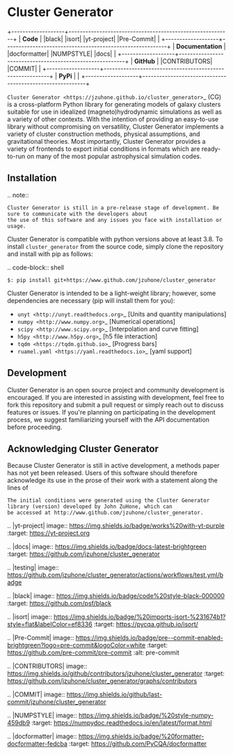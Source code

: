 Cluster Generator
=================

+-------------------+----------------------------------------------------------+
| **Code**          | |black| |isort| |yt-project| |Pre-Commit|                |
+-------------------+----------------------------------------------------------+
| **Documentation** | |docformatter| |NUMPSTYLE| |docs|                        |
+-------------------+----------------------------------------------------------+
| **GitHub**        | |CONTRIBUTORS| |COMMIT|                                  |
+-------------------+----------------------------------------------------------+
| **PyPi**          |                                                          |
+-------------------+----------------------------------------------------------+

`Cluster Generator <https://jzuhone.github.io/cluster_generator>`_ (CG) is a cross-platform Python library for generating
models of galaxy clusters suitable for use in idealized (magneto)hydrodynamic simulations as well as a variety of other contexts.
With the intention of providing an easy-to-use library without compromising on versatility, Cluster Generator implements a variety
of cluster construction methods, physical assumptions, and gravitational theories. Most importantly, Cluster Generator provides a variety of
frontends to export initial conditions in formats which are ready-to-run on many of the most popular astrophysical simulation codes.

Installation
------------
.. note::

    Cluster Generator is still in a pre-release stage of development. Be sure to communicate with the developers about
    the use of this software and any issues you face with installation or usage.

Cluster Generator is compatible with python versions above at least 3.8.
To install ``cluster_generator`` from the source code, simply clone the repository and install with pip as follows:

.. code-block:: shell

    $: pip install git+https://www.github.com/jzuhone/cluster_generator

Cluster Generator is intended to be a light-weight library; however, some dependencies are necessary (pip will install them for you):

- `unyt <http://unyt.readthedocs.org>`_ [Units and quantity manipulations]
- `numpy <http://www.numpy.org>`_ [Numerical operations]
- `scipy <http://www.scipy.org>`_ [Interpolation and curve fitting]
- `h5py <http://www.h5py.org>`_ [h5 file interaction]
- `tqdm <https://tqdm.github.io>`_ [Progress bars]
- `ruamel.yaml <https://yaml.readthedocs.io>`_ [yaml support]

Development
-----------

Cluster Generator is an open source project and community development is encouraged. If you are interested in assisting with development,
feel free to fork this repository and submit a pull request or simply reach out to discuss features or issues. If you're planning
on participating in the development process, we suggest familiarizing yourself with the API documentation before proceeding.

Acknowledging Cluster Generator
-------------------------------

Because Cluster Generator is still in active development, a methods paper has not yet been released. Users of this software
should therefore acknowledge its use in the prose of their work with a statement along the lines of

    The initial conditions were generated using the Cluster Generator library (version) developed by John ZuHone, which can
    be accessed at http://www.github.com/jzuhone/cluster_generator.


.. |yt-project| image:: https://img.shields.io/badge/works%20with-yt-purple
   :target: https://yt-project.org

.. |docs| image:: https://img.shields.io/badge/docs-latest-brightgreen
   :target: https://github.com/jzuhone/cluster_generator

.. |testing| image:: https://github.com/jzuhone/cluster_generator/actions/workflows/test.yml/badge

.. |black| image:: https://img.shields.io/badge/code%20style-black-000000
   :target: https://github.com/psf/black

.. |isort| image:: https://img.shields.io/badge/%20imports-isort-%231674b1?style=flat&labelColor=ef8336
   :target: https://pycqa.github.io/isort/

.. |Pre-Commit| image:: https://img.shields.io/badge/pre--commit-enabled-brightgreen?logo=pre-commit&logoColor=white
   :target: https://github.com/pre-commit/pre-commit
   :alt: pre-commit

.. |CONTRIBUTORS| image:: https://img.shields.io/github/contributors/jzuhone/cluster_generator
    :target: https://github.com/jzuhone/cluster_generator/graphs/contributors

.. |COMMIT| image:: https://img.shields.io/github/last-commit/jzuhone/cluster_generator

.. |NUMPSTYLE| image:: https://img.shields.io/badge/%20style-numpy-459db9
    :target: https://numpydoc.readthedocs.io/en/latest/format.html

.. |docformatter| image:: https://img.shields.io/badge/%20formatter-docformatter-fedcba
    :target: https://github.com/PyCQA/docformatter
